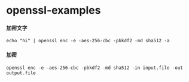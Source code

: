 # openssl-examples

#### 加密文字
```
echo "hi" | openssl enc -e -aes-256-cbc -pbkdf2 -md sha512 -a
```

#### 加密
```
openssl enc -e -aes-256-cbc -pbkdf2 -md sha512 -in input.file -out output.file
```
